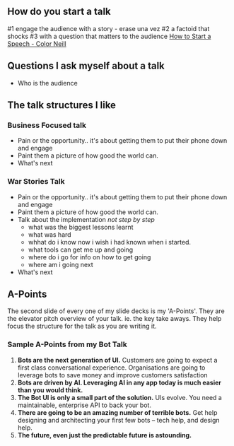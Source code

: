 ## How do you start a talk

#1 engage the audience with a story - erase una vez
#2 a factoid that shocks
#3 with a question that matters to the audience 
[How to Start a Speech - Color Neill](https://www.youtube.com/watch?v=w82a1FT5o88)


## Questions I ask myself about a talk
- Who is the audience


## The talk structures I like 

### Business Focused talk
- Pain or the opportunity.. it's about getting them to put their phone down and engage
- Paint them a picture of how good the world can. 
- What's next

### War Stories Talk 
- Pain or the opportunity.. it's about getting them to put their phone down and engage
- Paint them a picture of how good the world can. 
- Talk about the implementation *not step by step*
  - what was the biggest lessons learnt
  - what was hard
  - whhat do i know now i wish i had known when i started.
  - what tools can get me up and going
  - where do i go for info on how to get going
  - where am i going next
- What's next  
  
## A-Points
The second slide of every one of my slide decks is my 'A-Points'.
They are the elevator pitch overview of your talk. ie. the key take aways.
They help focus the structure for the talk as you are writing it.

### Sample A-Points from my Bot Talk
1. **Bots are the next generation of UI.** 
  Customers are going to expect a first class conversational experience. Organisations are going to leverage bots to save money and improve customers satisfaction
2. **Bots are driven by AI. Leveraging AI in any app today is much easier than you would think.**
3. **The Bot UI is only a small part of the solution.** 
  UIs evolve. You need a maintainable, enterprise API to back your bot.
4. **There are going to be an amazing number of terrible bots.** 
  Get help designing and architecting your first few bots – tech help, and design help.
5. **The future, even just the predictable future is astounding.**

